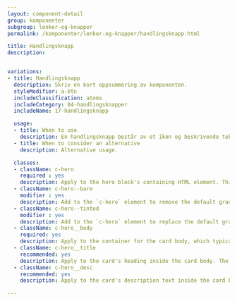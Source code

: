 ```yaml
---
layout: component-detail
group: komponenter
subgroup: lenker-og-knapper
permalink: /komponenter/lenker-og-knapper/handlingsknapp.html

title: Handlingsknapp
description:


variations:
- title: Handlingsknapp
  description: Skriv en kort oppsummering av komponenten.
  styleModifier: a-btn
  includeClassification: atoms
  includeCategory: 04-handlingsknapper
  includeName: 17-handlingsknapp

  usage:
  - title: When to use
    description: En handlingsknapp består av et ikon og beskrivende tekst. Denne skal benyttes i disse tilfellene; Legge til, laste opp, laste ned, laste inn flere.
  - title: When to consider an alternative
    description: Alternative usage.

  classes:
  - className: c-hero
    required : yes
    description: Apply to the hero block's containing HTML element. This class sets up the background-image handling and text color for the unit. The `c-hero` element should have just one immediate child, the `c-hero__body` element. Note, too, that the unit's hero image should be applied as a background image to this `c-hero` element.
  - className: c-hero--bare
    modifier : yes
    description: Add to the `c-hero` element to remove the default gradient overlay from the hero image.
  - className: c-hero--tinted
    modifier : yes
    description: Add to the `c-hero` element to replace the default gradient overlay with a solid, uniform tint.
  - className: c-hero__body
    required: yes
    description: Apply to the container for the card body, which typically includes a title and description (see below) but can include any arbitrary markup including buttons for a call to action. The class manages the card's background gradient.
  - className: c-hero__title
    recommended: yes
    description: Apply to the card's heading inside the card body. The recommended element for this class is `<h1>`.
  - className: c-hero__desc
    recommended: yes
    description: Apply to the card's description text inside the card body. The recommended element for this class is `<p>`.

---
```

